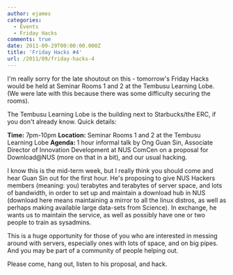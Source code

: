 ```yaml
---
author: ejames
categories:
  - Events
  - Friday Hacks
comments: true
date: 2011-09-29T00:00:00.000Z
title: 'Friday Hacks #4'
url: /2011/09/friday-hacks-4
---
```


I'm really sorry for the late shoutout on this - tomorrow's Friday Hacks would be held at Seminar Rooms 1 and 2 at the Tembusu Learning Lobe. (We were late with this because there was some difficulty securing the rooms).

The Tembusu Learning Lobe is the building next to Starbucks/the ERC, if you don't already know. Quick details:

<strong>Time:</strong> 7pm-10pm
<strong>Location:</strong> Seminar Rooms 1 and 2 at the Tembusu Learning Lobe
<strong>Agenda: </strong>1 hour informal talk by Ong Guan Sin, Associate Director of Innovation Development at NUS ComCen on a proposal for Download@NUS (more on that in a bit), and our usual hacking.

I know this is the mid-term week, but I really think you should come and hear Guan Sin out for the first hour. He's proposing to give NUS Hackers members (meaning: you) terabytes and terabytes of server space, and lots of bandwidth, in order to set up and maintain a download hub in NUS (download here means maintaining a mirror to all the linux distros, as well as perhaps making available large data-sets from Science). In exchange, he wants us to maintain the service, as well as possibly have one or two people to train as sysadmins.

This is a huge opportunity for those of you who are interested in messing around with servers, especially ones with lots of space, and on big pipes. And you may be part of a community of people helping out.

Please come, hang out, listen to his proposal, and hack.
